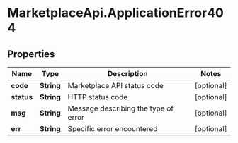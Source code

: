 # MarketplaceApi.ApplicationError404

## Properties
Name | Type | Description | Notes
------------ | ------------- | ------------- | -------------
**code** | **String** | Marketplace API status code | [optional] 
**status** | **String** | HTTP status code | [optional] 
**msg** | **String** | Message describing the type of error | [optional] 
**err** | **String** | Specific error encountered | [optional] 


